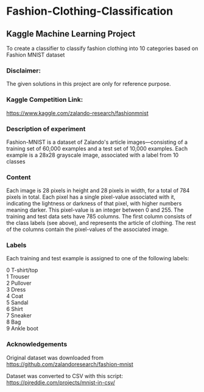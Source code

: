 # Fashion-Clothing-Classification
## Kaggle Machine Learning Project

To create a classifier to classify fashion clothing into 10 categories based on Fashion MNIST dataset

### Disclaimer:
The given solutions in this project are only for reference purpose. 

### Kaggle Competition Link:
https://www.kaggle.com/zalando-research/fashionmnist

### Description of experiment
Fashion-MNIST is a dataset of Zalando's article images—consisting of a training set of 60,000 examples and a test set of 10,000 examples. Each example is a 28x28 grayscale image, associated with a label from 10 classes

### Content
Each image is 28 pixels in height and 28 pixels in width, for a total of 784 pixels in total. Each pixel has a single pixel-value associated with it, indicating the lightness or darkness of that pixel, with higher numbers meaning darker. This pixel-value is an integer between 0 and 255. The training and test data sets have 785 columns. The first column consists of the class labels (see above), and represents the article of clothing. The rest of the columns contain the pixel-values of the associated image.

### Labels

Each training and test example is assigned to one of the following labels:

0 T-shirt/top <br>
1 Trouser <br>
2 Pullover <br>
3 Dress <br>
4 Coat <br>
5 Sandal <br>
6 Shirt <br>
7 Sneaker <br>
8 Bag <br>
9 Ankle boot

### Acknowledgements

Original dataset was downloaded from https://github.com/zalandoresearch/fashion-mnist

Dataset was converted to CSV with this script: https://pjreddie.com/projects/mnist-in-csv/
